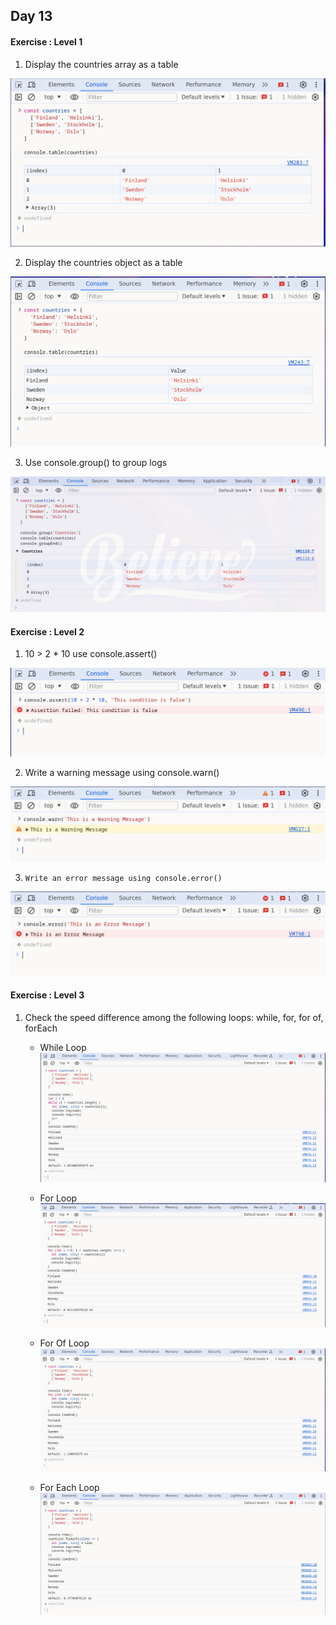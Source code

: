 ## Day 13

#### Exercise : Level 1

1) Display the countries array as a table

![console table](https://github.com/praneethpri/Exercises_of_30_days_of_JavaScript/blob/main/Day_13/Exercise%20%3A%20Level%201/console_table.png)


2) Display the countries object as a table

![console table countries object](https://github.com/praneethpri/Exercises_of_30_days_of_JavaScript/blob/main/Day_13/Exercise%20%3A%20Level%201/console_table_countries_object.png)


3) Use console.group() to group logs

![console group](https://github.com/praneethpri/Exercises_of_30_days_of_JavaScript/blob/main/Day_13/Exercise%20%3A%20Level%201/console_table_group.png)


#### Exercise : Level 2

1) 10 > 2 * 10 use console.assert()

![console assert](https://github.com/praneethpri/Exercises_of_30_days_of_JavaScript/blob/main/Day_13/Exercise%20%3A%20Level%202/console_assert.png)

2) Write a warning message using console.warn()

![console warn](https://github.com/praneethpri/Exercises_of_30_days_of_JavaScript/blob/main/Day_13/Exercise%20%3A%20Level%202/console_warn.png)

3)     Write an error message using console.error()

![console error](https://github.com/praneethpri/Exercises_of_30_days_of_JavaScript/blob/main/Day_13/Exercise%20%3A%20Level%202/console_error.png)


#### Exercise : Level 3

1) Check the speed difference among the following loops: while, for, for of, forEach
    * While Loop
![while loop](https://github.com/praneethpri/Exercises_of_30_days_of_JavaScript/blob/main/Day_13/Exercise%20%3A%20Level%203/console_time_while_loop.png)

    * For Loop
![for loop](https://github.com/praneethpri/Exercises_of_30_days_of_JavaScript/blob/main/Day_13/Exercise%20%3A%20Level%203/console_time_for_loop.png)

    * For Of Loop
![for of loop](https://github.com/praneethpri/Exercises_of_30_days_of_JavaScript/blob/main/Day_13/Exercise%20%3A%20Level%203/console_time_for_of_loop.png)

    * For Each Loop
![for each loop](https://github.com/praneethpri/Exercises_of_30_days_of_JavaScript/blob/main/Day_13/Exercise%20%3A%20Level%203/console_time_for_each_loop.png)
